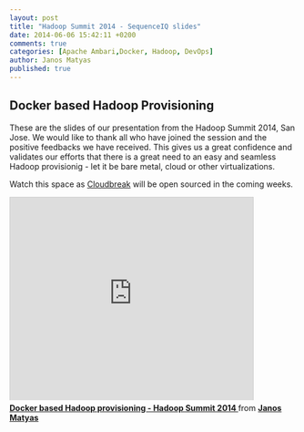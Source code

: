 ```yaml
---
layout: post
title: "Hadoop Summit 2014 - SequenceIQ slides"
date: 2014-06-06 15:42:11 +0200
comments: true
categories: [Apache Ambari,Docker, Hadoop, DevOps]
author: Janos Matyas
published: true
---
```


## Docker based Hadoop Provisioning

These are the slides of our presentation from the Hadoop Summit 2014, San Jose. We would like to thank all who have joined the session and the positive feedbacks we have received. This gives us a great confidence and validates our efforts that there is a great need to an easy and seamless Hadoop provisionig - let it be bare metal, cloud or other virtualizations.

Watch this space as [Cloudbreak](http://docs.cloudbreak.apiary.io/) will be open sourced in the coming weeks. 

<iframe src="http://www.slideshare.net/slideshow/embed_code/35573123" width="427" height="356" frameborder="0" marginwidth="0" marginheight="0" scrolling="no" style="border:1px solid #CCC; border-width:1px 1px 0; margin-bottom:5px; max-width: 100%;" allowfullscreen> </iframe> <div style="margin-bottom:5px"> <strong> <a href="https://www.slideshare.net/JanosMatyas/docker-based-hadoop-provisioning" title="Docker based Hadoop provisioning - Hadoop Summit 2014 " target="_blank">Docker based Hadoop provisioning - Hadoop Summit 2014 </a> </strong> from <strong><a href="http://www.slideshare.net/JanosMatyas" target="_blank">Janos Matyas</a></strong> </div>
